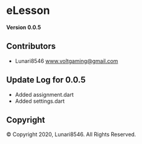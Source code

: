 # eLesson

**Version 0.0.5**

## Contributors
- Lunari8546 <www.voltgaming@gmail.com>

## Update Log for 0.0.5
- Added assignment.dart
- Added settings.dart

## Copyright
© Copyright 2020, Lunari8546. All Rights Reserved.